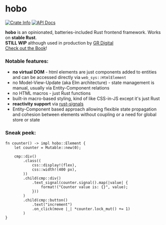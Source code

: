 # hobo

<a href="https://crates.io/crates/hobo"><img alt="Crate Info" src="https://img.shields.io/crates/v/hobo.svg"/></a>
<a href="https://docs.rs/hobo/"><img alt="API Docs" src="https://img.shields.io/badge/docs.rs-hobo-yellow"/></a>

**hobo** is an opinionated, batteries-included Rust frontend framework. Works on **stable Rust**.    
**STILL WIP** although used in production by [GR Digital](https://grdigital.co.uk/)    
[Check out the Book](https://grdigital.github.io/hobo/index.html)!

### Notable features:

* **no virtual DOM** - html elements are just components added to entities and can be accessed directly via `web_sys::HtmlElement`
* no Model-View-Update (aka Elm architecture) - state management is manual, usually via Entity-Component relations
* no HTML macros - just Rust functions
* built-in macro-based styling, kind of like CSS-in-JS except it's just Rust
* **reactivity support** via [rust-signals](https://github.com/Pauan/rust-signals)
* Entity-Component based approach allowing flexible state propagation and cohesion between elements without coupling or a need for global store or state

### Sneak peek:
```rust,noplaypen
fn counter() -> impl hobo::Element {
    let counter = Mutable::new(0);

    cmp::div()
        .class((
            css::display!(flex),
            css::width!(400 px),
        ))
        .child(cmp::div()
            .text_signal(counter.signal().map(|value| {
                format!("Counter value is: {}", value);
            }))
        )
        .child(cmp::button()
            .text("increment")
            .on_click(move |_| *counter.lock_mut() += 1)
        )
}
```
